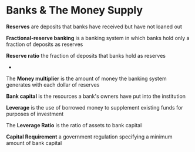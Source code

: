 # Banks & The Money Supply

**Reserves** are deposits that banks have received but have not loaned out

**Fractional-reserve banking** is a banking system in which banks hold only a fraction of deposits as reserves

**Reserve ratio** the fraction of deposits that banks hold as reserves

-

The **Money multiplier** is the amount of money the banking system generates with each dollar of reserves

**Bank capital** is the resources a bank's owners have put into the institution

**Leverage** is the use of borrowed money to supplement existing funds for purposes of investment

The **Leverage Ratio** is the ratio of assets to bank capital

**Capital Requirement** a government regulation specifying a minimum amount of bank capital
